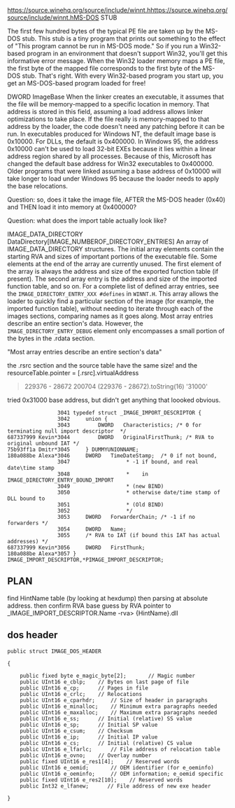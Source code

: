 https://source.winehq.org/source/include/winnt.hhttps://source.winehq.org/source/include/winnt.hMS-DOS STUB

The first few hundred bytes of the typical PE file are taken up by the MS-DOS stub.
This stub is a tiny program that prints out something to the effect of
"This program cannot be run in MS-DOS mode." So if you run a Win32-based program in an
environment that doesn't support Win32, you'll get this informative error message.
When the Win32 loader memory maps a PE file, the first byte of the mapped file corresponds
to the first byte of the MS-DOS stub. That's right. With every Win32-based program you start up,
you get an MS-DOS-based program loaded for free!

DWORD ImageBase
    When the linker creates an executable, it assumes that the file will be memory-mapped
to a specific location in memory. That address is stored in this field, assuming a load address
allows linker optimizations to take place. If the file really is memory-mapped to that address
by the loader, the code doesn't need any patching before it can be run. In executables produced
for Windows NT, the default image base is 0x10000. For DLLs, the default is 0x400000.
In Windows 95, the address 0x10000 can't be used to load 32-bit EXEs because it lies within a
linear address region shared by all processes. Because of this, Microsoft has changed the default
base address for Win32 executables to 0x400000. Older programs that were linked assuming a base
address of 0x10000 will take longer to load under Windows 95 because the loader needs to apply
the base relocations.


Question: so, does it take the image file, AFTER the MS-DOS header (0x40) and THEN load it
into memory at 0x400000?

Question: what does the import table actually look like?



IMAGE_DATA_DIRECTORY DataDirectory[IMAGE_NUMBEROF_DIRECTORY_ENTRIES]
    An array of IMAGE_DATA_DIRECTORY structures. The initial array elements contain the starting
RVA and sizes of important portions of the executable file. Some elements at the end of the array
are currently unused. The first element of the array is always the address and size of the exported
function table (if present). The second array entry is the address and size of the imported function
table, and so on. For a complete list of defined array entries, see the
`IMAGE_DIRECTORY_ENTRY_XXX #defines` in `WINNT.H`. This array allows the loader to
quickly find a particular section of the image (for example, the imported function table),
without needing to iterate through each of the images sections, comparing names as it goes along.
Most array entries describe an entire section's data. However, the `IMAGE_DIRECTORY_ENTRY_DEBUG`
element only encompasses a small portion of the bytes in the .rdata section.

"Most array entries describe an entire section's data"

the .rsrc section and the source table have the same size!
and the resourceTable.pointer = [.rsrc].virtualAddress

> 229376 - 28672
200704
> (229376 - 28672).toString(16)
'31000'

tried 0x31000 base address, but didn't get anything that loooked obvious.

```
                3041 typedef struct _IMAGE_IMPORT_DESCRIPTOR {
                3042     union {
                3043         DWORD   Characteristics; /* 0 for terminating null import descriptor  */
687337999 Kevin*3044         DWORD   OriginalFirstThunk; /* RVA to original unbound IAT */
75b93ff1a Dmitr*3045     } DUMMYUNIONNAME;
180a088be Alexa*3046     DWORD   TimeDateStamp;  /* 0 if not bound,
                3047                  * -1 if bound, and real date\time stamp
                3048                  *    in IMAGE_DIRECTORY_ENTRY_BOUND_IMPORT
                3049                  * (new BIND)
                3050                  * otherwise date/time stamp of DLL bound to
                3051                  * (Old BIND)
                3052                  */
                3053     DWORD   ForwarderChain; /* -1 if no forwarders */
                3054     DWORD   Name;
                3055     /* RVA to IAT (if bound this IAT has actual addresses) */
687337999 Kevin*3056     DWORD   FirstThunk;
180a088be Alexa*3057 } IMAGE_IMPORT_DESCRIPTOR,*PIMAGE_IMPORT_DESCRIPTOR;
```

## PLAN

find HintName table (by looking at hexdump) then parsing at absolute address.
then confirm RVA base guess by RVA pointer to _IMAGE_IMPORT_DESCRIPTOR.Name -rva> {HintName}.dll


## dos header

```
public struct IMAGE_DOS_HEADER

{

    public fixed byte e_magic_byte[2];       // Magic number
    public UInt16 e_cblp;    // Bytes on last page of file
    public UInt16 e_cp;      // Pages in file
    public UInt16 e_crlc;    // Relocations
    public UInt16 e_cparhdr;     // Size of header in paragraphs
    public UInt16 e_minalloc;    // Minimum extra paragraphs needed
    public UInt16 e_maxalloc;    // Maximum extra paragraphs needed
    public UInt16 e_ss;      // Initial (relative) SS value
    public UInt16 e_sp;      // Initial SP value
    public UInt16 e_csum;    // Checksum
    public UInt16 e_ip;      // Initial IP value
    public UInt16 e_cs;      // Initial (relative) CS value
    public UInt16 e_lfarlc;      // File address of relocation table
    public UInt16 e_ovno;    // Overlay number
    public fixed UInt16 e_res1[4];    // Reserved words
    public UInt16 e_oemid;       // OEM identifier (for e_oeminfo)
    public UInt16 e_oeminfo;     // OEM information; e_oemid specific
    public fixed UInt16 e_res2[10];    // Reserved words
    public Int32 e_lfanew;      // File address of new exe header

}
```

